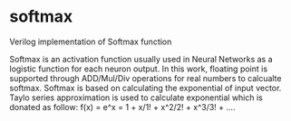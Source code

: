 # softmax
Verilog implementation of Softmax function

Softmax is an activation function usually used in Neural Networks as a logistic function for each neuron output. 
In this work, floating point is supported through ADD/Mul/Div operations for real numbers to calcualte softmax. 
Softmax is based on calculating the exponential of input vector. 
Taylo series approximation is used to calculate exponential which is donated as follow: 
    f(x) = e^x = 1 + x/1! + x^2/2! + x^3/3! + ....


